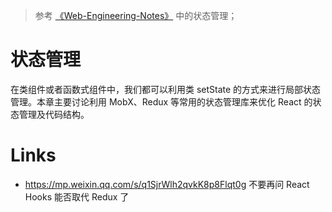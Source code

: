 > 参考 [《Web-Engineering-Notes》](https://github.com/wx-chevalier/Web-Engineering-Notes) 中的状态管理；

# 状态管理

在类组件或者函数式组件中，我们都可以利用类 setState 的方式来进行局部状态管理。本章主要讨论利用 MobX、Redux 等常用的状态管理库来优化 React 的状态管理及代码结构。

# Links

- https://mp.weixin.qq.com/s/q1SjrWlh2qvkK8p8Flqt0g 不要再问 React Hooks 能否取代 Redux 了
